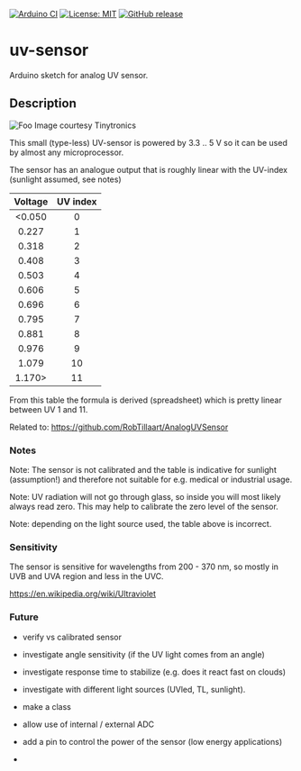 
[![Arduino CI](https://github.com/RobTillaart/uv-sensor/workflows/Arduino%20CI/badge.svg)](https://github.com/marketplace/actions/arduino_ci)
[![License: MIT](https://img.shields.io/badge/license-MIT-green.svg)](https://github.com/RobTillaart/uv-sensor/blob/master/LICENSE)
[![GitHub release](https://img.shields.io/github/release/RobTillaart/uv-sensor.svg?maxAge=3600)](https://github.com/RobTillaart/uv-sensor/releases)


# uv-sensor

Arduino sketch for analog UV sensor.


## Description

![Foo](https://www.tinytronics.nl/shop/image/cache/catalog/products/product-003601/uv-light-sensor-module-200-370nm-80x80w.jpg)
Image courtesy Tinytronics

This small (type-less) UV-sensor is powered by 3.3 .. 5 V so it can be used by almost any microprocessor.

The sensor has an analogue output that is roughly linear with the UV-index (sunlight assumed, see notes)


| Voltage | UV index |
|:-------:|:--------:|
| <0.050  |     0    |
|  0.227  |     1    |
|  0.318  |     2    |
|  0.408  |     3    |
|  0.503  |     4    |
|  0.606  |     5    |
|  0.696  |     6    |
|  0.795  |     7    |
|  0.881  |     8    |
|  0.976  |     9    |
|  1.079  |    10    |
|  1.170> |    11    |

From this table the formula is derived (spreadsheet) which is pretty linear between UV 1 and 11.

Related to: https://github.com/RobTillaart/AnalogUVSensor


### Notes

Note: The sensor is not calibrated and the table is indicative for sunlight (assumption!) and therefore not suitable for e.g. medical or industrial usage. 

Note: UV radiation will not go through glass, so inside you will most likely always read  zero. This may help to calibrate the zero level of the sensor.

Note: depending on the light source used, the table above is incorrect.



### Sensitivity

The sensor is sensitive for wavelengths from 200 - 370 nm, so mostly in UVB and UVA region and less in the UVC. 

https://en.wikipedia.org/wiki/Ultraviolet


### Future

- verify vs calibrated sensor
- investigate angle sensitivity (if the UV light comes from an angle)
- investigate response time to stabilize (e.g. does it react fast on clouds)
- investigate with different light sources (UVled, TL, sunlight).


- make a class
- allow use of internal / external ADC
- add a pin to control the power of the sensor (low energy applications)
- 

